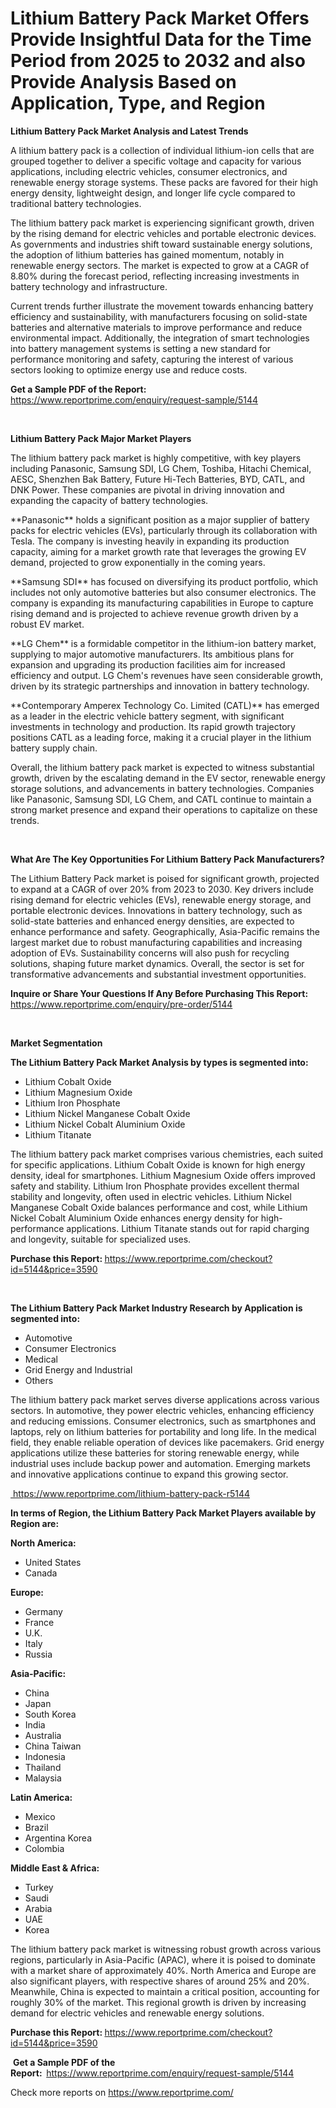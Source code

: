 <p><h1>Lithium Battery Pack Market Offers Provide Insightful Data for the Time Period from 2025 to 2032 and also Provide Analysis Based on Application, Type, and Region</h1></p><p><strong>Lithium Battery Pack Market Analysis and Latest Trends</strong></p>
<p><p>A lithium battery pack is a collection of individual lithium-ion cells that are grouped together to deliver a specific voltage and capacity for various applications, including electric vehicles, consumer electronics, and renewable energy storage systems. These packs are favored for their high energy density, lightweight design, and longer life cycle compared to traditional battery technologies. </p><p>The lithium battery pack market is experiencing significant growth, driven by the rising demand for electric vehicles and portable electronic devices. As governments and industries shift toward sustainable energy solutions, the adoption of lithium batteries has gained momentum, notably in renewable energy sectors. The market is expected to grow at a CAGR of 8.80% during the forecast period, reflecting increasing investments in battery technology and infrastructure.</p><p>Current trends further illustrate the movement towards enhancing battery efficiency and sustainability, with manufacturers focusing on solid-state batteries and alternative materials to improve performance and reduce environmental impact. Additionally, the integration of smart technologies into battery management systems is setting a new standard for performance monitoring and safety, capturing the interest of various sectors looking to optimize energy use and reduce costs.</p></p>
<p><strong>Get a Sample PDF of the Report:&nbsp;</strong> <a href="https://www.reportprime.com/enquiry/request-sample/5144?utm_campaign=3461&utm_medium=2&utm_source=Github&utm_content=ia&utm_term=19032025&utm_id=lithium-battery-pack">https://www.reportprime.com/enquiry/request-sample/5144</a></p>
<p>&nbsp;</p>
<p><strong>Lithium Battery Pack Major Market Players</strong></p>
<p><p>The lithium battery pack market is highly competitive, with key players including Panasonic, Samsung SDI, LG Chem, Toshiba, Hitachi Chemical, AESC, Shenzhen Bak Battery, Future Hi-Tech Batteries, BYD, CATL, and DNK Power. These companies are pivotal in driving innovation and expanding the capacity of battery technologies.</p><p>**Panasonic** holds a significant position as a major supplier of battery packs for electric vehicles (EVs), particularly through its collaboration with Tesla. The company is investing heavily in expanding its production capacity, aiming for a market growth rate that leverages the growing EV demand, projected to grow exponentially in the coming years.</p><p>**Samsung SDI** has focused on diversifying its product portfolio, which includes not only automotive batteries but also consumer electronics. The company is expanding its manufacturing capabilities in Europe to capture rising demand and is projected to achieve revenue growth driven by a robust EV market.</p><p>**LG Chem** is a formidable competitor in the lithium-ion battery market, supplying to major automotive manufacturers. Its ambitious plans for expansion and upgrading its production facilities aim for increased efficiency and output. LG Chem's revenues have seen considerable growth, driven by its strategic partnerships and innovation in battery technology.</p><p>**Contemporary Amperex Technology Co. Limited (CATL)** has emerged as a leader in the electric vehicle battery segment, with significant investments in technology and production. Its rapid growth trajectory positions CATL as a leading force, making it a crucial player in the lithium battery supply chain.</p><p>Overall, the lithium battery pack market is expected to witness substantial growth, driven by the escalating demand in the EV sector, renewable energy storage solutions, and advancements in battery technologies. Companies like Panasonic, Samsung SDI, LG Chem, and CATL continue to maintain a strong market presence and expand their operations to capitalize on these trends.</p></p>
<p>&nbsp;</p>
<p><strong>What Are The Key Opportunities For Lithium Battery Pack Manufacturers?</strong></p>
<p><p>The Lithium Battery Pack market is poised for significant growth, projected to expand at a CAGR of over 20% from 2023 to 2030. Key drivers include rising demand for electric vehicles (EVs), renewable energy storage, and portable electronic devices. Innovations in battery technology, such as solid-state batteries and enhanced energy densities, are expected to enhance performance and safety. Geographically, Asia-Pacific remains the largest market due to robust manufacturing capabilities and increasing adoption of EVs. Sustainability concerns will also push for recycling solutions, shaping future market dynamics. Overall, the sector is set for transformative advancements and substantial investment opportunities.</p></p>
<p><strong>Inquire or Share Your Questions If Any Before Purchasing This Report:</strong> <a href="https://www.reportprime.com/enquiry/pre-order/5144?utm_campaign=3461&utm_medium=2&utm_source=Github&utm_content=ia&utm_term=19032025&utm_id=lithium-battery-pack">https://www.reportprime.com/enquiry/pre-order/5144</a></p>
<p>&nbsp;</p>
<p><strong>Market Segmentation</strong></p>
<p><strong>The Lithium Battery Pack Market Analysis by types is segmented into:</strong></p>
<p><ul><li>Lithium Cobalt Oxide</li><li>Lithium Magnesium Oxide</li><li>Lithium Iron Phosphate</li><li>Lithium Nickel Manganese Cobalt Oxide</li><li>Lithium Nickel Cobalt Aluminium Oxide</li><li>Lithium Titanate</li></ul></p>
<p><p>The lithium battery pack market comprises various chemistries, each suited for specific applications. Lithium Cobalt Oxide is known for high energy density, ideal for smartphones. Lithium Magnesium Oxide offers improved safety and stability. Lithium Iron Phosphate provides excellent thermal stability and longevity, often used in electric vehicles. Lithium Nickel Manganese Cobalt Oxide balances performance and cost, while Lithium Nickel Cobalt Aluminium Oxide enhances energy density for high-performance applications. Lithium Titanate stands out for rapid charging and longevity, suitable for specialized uses.</p></p>
<p><strong>Purchase this Report:&nbsp;</strong><a href="https://www.reportprime.com/checkout?id=5144&price=3590&utm_campaign=3461&utm_medium=2&utm_source=Github&utm_content=ia&utm_term=19032025&utm_id=lithium-battery-pack">https://www.reportprime.com/checkout?id=5144&price=3590</a></p>
<p>&nbsp;</p>
<p><strong>The Lithium Battery Pack Market Industry Research by Application is segmented into:</strong></p>
<p><ul><li>Automotive</li><li>Consumer Electronics</li><li>Medical</li><li>Grid Energy and Industrial</li><li>Others</li></ul></p>
<p><p>The lithium battery pack market serves diverse applications across various sectors. In automotive, they power electric vehicles, enhancing efficiency and reducing emissions. Consumer electronics, such as smartphones and laptops, rely on lithium batteries for portability and long life. In the medical field, they enable reliable operation of devices like pacemakers. Grid energy applications utilize these batteries for storing renewable energy, while industrial uses include backup power and automation. Emerging markets and innovative applications continue to expand this growing sector.</p></p>
<p><a href="https://www.reportprime.com/lithium-battery-pack-r5144?utm_campaign=3461&utm_medium=2&utm_source=Github&utm_content=ia&utm_term=19032025&utm_id=lithium-battery-pack">&nbsp;https://www.reportprime.com/lithium-battery-pack-r5144</a></p>
<p><strong>In terms of Region, the Lithium Battery Pack Market Players available by Region are:</strong></p>
<p>
    <p> <strong> North America: </strong>
        <ul>
            <li>United States</li>
            <li>Canada</li>
        </ul>
        </p> 
    <p> <strong> Europe: </strong>
        <ul>
            <li>Germany</li>
            <li>France</li>
            <li>U.K.</li>
            <li>Italy</li>
            <li>Russia</li>
        </ul>
        </p> 
    <p> <strong> Asia-Pacific: </strong>
        <ul>
            <li>China</li>
            <li>Japan</li>
            <li>South Korea</li>
            <li>India</li>
            <li>Australia</li>
            <li>China Taiwan</li>
            <li>Indonesia</li>
            <li>Thailand</li>
            <li>Malaysia</li>
        </ul>
        </p> 
    <p> <strong> Latin America: </strong>
        <ul>
            <li>Mexico</li>
            <li>Brazil</li>
            <li>Argentina Korea</li>
            <li>Colombia</li>
        </ul>
        </p> 
    <p> <strong> Middle East & Africa: </strong>
        <ul>
            <li>Turkey</li>
            <li>Saudi</li>
            <li>Arabia</li>
            <li>UAE</li>
            <li>Korea</li>
        </ul>
    </p>
    </p>
<p><p>The lithium battery pack market is witnessing robust growth across various regions, particularly in Asia-Pacific (APAC), where it is poised to dominate with a market share of approximately 40%. North America and Europe are also significant players, with respective shares of around 25% and 20%. Meanwhile, China is expected to maintain a critical position, accounting for roughly 30% of the market. This regional growth is driven by increasing demand for electric vehicles and renewable energy solutions.</p></p>
<p><strong>Purchase this Report: </strong><a href="https://www.reportprime.com/checkout?id=5144&price=3590&utm_campaign=3461&utm_medium=2&utm_source=Github&utm_content=ia&utm_term=19032025&utm_id=lithium-battery-pack">https://www.reportprime.com/checkout?id=5144&price=3590</a></p>
<p>&nbsp;<strong>Get a Sample PDF of the Report:&nbsp;&nbsp;</strong><a href="https://www.reportprime.com/enquiry/request-sample/5144?utm_campaign=3461&utm_medium=2&utm_source=Github&utm_content=ia&utm_term=19032025&utm_id=lithium-battery-pack">https://www.reportprime.com/enquiry/request-sample/5144</a></p>
<p><strong></strong></p>
<p>Check more reports on <a href="https://www.reportprime.com/?utm_campaign=3461&utm_medium=2&utm_source=Github&utm_content=ia&utm_term=19032025&utm_id=lithium-battery-pack">https://www.reportprime.com/</a></p>